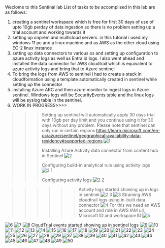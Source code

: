 
Weclome to this Sentinal lab
List of tasks to be accomplised in this lab are as follows:
1. creating a sentinel workspace which is free for first 30 days of use of upto 10gb perday of data ingestion so there is no problem setting up a trial account and working towards it
2. setting up onprem and multicloud servers. in this tutorial i used my windows 11 pc and a linux machine and as AWS as the other cloud using EC-2 linux instance  
3. setting up data connectors to various os and setting up configuration to azure activity logs as well as Entra id logs. I also went ahead and installed the data connector for AWS cloudtrail which is equivalent to azure activity logs and bring that to Azure sentinel
4. To bring the logs from AWS to sentinel i had to create a stack in cloudformation using a template automatically created in sentinel while setting up the connector
5. installing Azure ARC and then azure monitor to ingest logs in Azure sentinel. Windows logs will be SecurityEvents table and the linux logs will be syslog table in the sentinel. 
6. WORK IN PROGRESS>>>>


>>>Setting up sentinel will automatically apply 30 days trial with 10gb per day limit and you continue using it for 30 days without any problem. Please note that sentinel can only run in certain regions https://learn.microsoft.com/en-us/azure/sentinel/geographical-availability-data-residency#supported-regions
![1](https://github.com/user-attachments/assets/1fe7d09d-075b-4e86-88dc-51a6060238e9)
>>>
>>>Installing Azure Activity data connector from content hub in Sentinel
![2](https://github.com/user-attachments/assets/2e28dba4-74d7-4788-bd4c-57e9c4d5708d)
>>>
>>>Configuring build-in analytical rule using activity logs
![2 1](https://github.com/user-attachments/assets/dfe0ae19-6b6a-41c5-8592-d9b967113dd0)
>>>
>>>Configuring activity logs
![2 2](https://github.com/user-attachments/assets/64c69c9d-10e8-4584-97f9-fe45c808730d)

>>>>>>Activity logs started showing up in logs in sentinel
![2 3](https://github.com/user-attachments/assets/3d2d9ed5-3e36-4b8b-bd3d-1159833ba958)
![3](https://github.com/user-attachments/assets/b93dbbd3-5f15-44dd-96e0-e090830c954b)
>>>Straming AWS cloudtrail logs using in-built data connector
![4](https://github.com/user-attachments/assets/0659f2a8-3366-4786-bc4b-aa9f71e259e4)
>>>For this we need an AWS account and role in AWS IAM uri, Microsoft ID and workspace ID
![5](https://github.com/user-attachments/assets/8bdae91f-4e03-4178-8c41-da3a6befd21a)
>>>
![6](https://github.com/user-attachments/assets/4c1ff5a3-4b1f-4d34-aba9-77a9b1ff8251)
![7](https://github.com/user-attachments/assets/31186f73-ffcd-4ab3-a672-bda5bd29bf5e)
![8](https://github.com/user-attachments/assets/b6aa33b9-1de2-470e-b211-285065e982bb)
CloudTrial events started showing up in sentinel logs
![9](https://github.com/user-attachments/assets/46727e3d-f75c-4cfe-89f4-a59f971d0a5a)
![10](https://github.com/user-attachments/assets/c7f664c2-5222-4db3-a38e-50f58f292585)
![11](https://github.com/user-attachments/assets/6f3ff261-904b-4c5f-b42b-f8dca463ab1c)
![12](https://github.com/user-attachments/assets/33965b7e-a50d-4e52-8b8f-8eae729f8c6d)
![13](https://github.com/user-attachments/assets/0932687d-0a3e-495b-b96b-6ad6eb3e3017)
![14](https://github.com/user-attachments/assets/7c43fc43-e449-4da1-86af-307e9907a012)
![15](https://github.com/user-attachments/assets/9a312bfe-f790-4b78-84af-cfe86090ef12)
![16](https://github.com/user-attachments/assets/cd81df54-0f17-470d-b994-6ad3f3b0a8b8)
![17](https://github.com/user-attachments/assets/b79ce393-15ee-4f3a-8a00-0bbe72766c2a)
![18](https://github.com/user-attachments/assets/bd769f4b-732a-42b8-a05a-8e02c3cd8a5c)
![19](https://github.com/user-attachments/assets/520b4b14-5327-4ab8-89d2-f45fb8378176)
![20](https://github.com/user-attachments/assets/ab4d781d-bd64-4c37-8844-d9734e829b1e)
![21](https://github.com/user-attachments/assets/420b75e8-33c1-4628-9b8d-84e5fb72eee9)
![22](https://github.com/user-attachments/assets/714607cd-3f9b-4727-88a8-8351c0cf2c24)
![23](https://github.com/user-attachments/assets/a957b8ec-52ab-4b33-b4c6-0fa7835b3a7f)
![24](https://github.com/user-attachments/assets/07f8943b-35f7-4e43-9c09-9833ff0ebaab)
![25](https://github.com/user-attachments/assets/5cc70d2c-9849-4473-9e2a-c9e53dede0fa)
![26](https://github.com/user-attachments/assets/1d7242a7-1d1f-4a78-9bb0-956aa4d3138e)
![27](https://github.com/user-attachments/assets/9056e765-7885-4a91-a337-6179489d4368)
![28](https://github.com/user-attachments/assets/858bac7d-8afb-41aa-8cb5-5fb4964bba6f)
![29](https://github.com/user-attachments/assets/09916999-0c9a-4670-be9f-47c011883c73)
![37](https://github.com/user-attachments/assets/4e41f38b-bc91-46b0-ae20-3ac7ad15ef06)
![38](https://github.com/user-attachments/assets/b419afa6-9a2b-454e-a4ec-b94ea3f735d1)
![39](https://github.com/user-attachments/assets/d59a1e09-57ed-4634-88b0-66e79d335f46)
![40](https://github.com/user-attachments/assets/34683837-fa41-468b-b851-1a1940b89aa7)
![41](https://github.com/user-attachments/assets/5aee1e3a-f96f-4205-8d40-c5b7294aaacb)
![42](https://github.com/user-attachments/assets/5a338952-0c49-4d00-af45-012100f7dd98)
![43](https://github.com/user-attachments/assets/9786dfc8-8dab-41eb-9e2f-5ac78cb9f2f6)
![44](https://github.com/user-attachments/assets/dc8bd5e9-9e44-4503-b8f8-4a1ff2d1a316)
![45](https://github.com/user-attachments/assets/ff88fadb-27e2-42a3-a7e8-925d7544645e)
![46](https://github.com/user-attachments/assets/587ec078-bf43-4fd5-87ca-d6445690dee4)
![47](https://github.com/user-attachments/assets/00dc2e4c-e236-45ba-841b-7187945380d0)
![48](https://github.com/user-attachments/assets/958be2b3-6cee-45a9-b799-ee24c56f7756)
![49](https://github.com/user-attachments/assets/b6a6767e-6306-4abe-957a-f587d316bf55)
![50](https://github.com/user-attachments/assets/51121af6-7e4f-4ce3-bd34-b74aee213f41)
